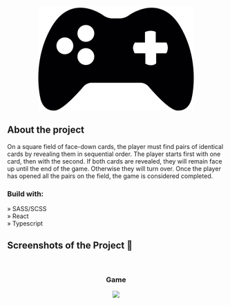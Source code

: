 <div align='center'><img src='public/game.svg'/></div>

<h2>About the project</h2>

<p>
On a square field of face-down cards, the player must find pairs of identical cards by revealing them in sequential order. The player starts first with one card, then with the second. If both cards are revealed, they will remain face up until the end of the game. Otherwise they will turn over. Once the player has opened all the pairs on the field, the game is considered completed.
</p>

<h3>Build with:</h3>

» SASS/SCSS <br>
» React <br>
» Typescript <br>

<h2>Screenshots of the Project 📸</h2>
<br>

<h3 align='center'>Game</h3>

<div align='center'>
	<img src='https://sun9-69.userapi.com/impg/i24GRNoq2iOvvqnh-NqfOOR2Bxeqo-SoBg7Y7A/RP0gnjvDAXg.jpg?size=2560x1440&quality=95&sign=4b8ec8aa73b93f68baa7216747d2d321&type=album'/>
</div>

<br>
<br>


